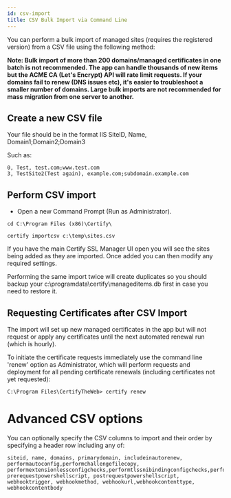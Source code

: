 ```yaml
---
id: csv-import
title: CSV Bulk Import via Command Line
---
```


You can perform a bulk import of managed sites (requires the registered version) from a CSV file using the following method:

**Note: Bulk import of more than 200 domains/managed certificates in one batch is not recommended. The app can handle thousands of new items but the ACME CA (Let's Encrypt) API will rate limit requests. If your domains fail to renew (DNS issues etc), it's easier to troubleshoot a smaller number of domains. Large bulk imports are not recommended for mass migration from one server to another.**

## Create a new CSV file

Your file should be in the format IIS SiteID, Name, Domain1;Domain2;Domain3

Such as:
```
0, Test, test.com;www.test.com
3, TestSite2(Test again), example.com;subdomain.example.com

````

## Perform CSV import
- Open a new Command Prompt (Run as Administrator).

```
cd C:\Program Files (x86)\Certify\

certify importcsv c:\temp\sites.csv
```
If you have the main Certify SSL Manager UI open you will see the sites being added as they are imported. Once added you can then modify any required settings.

Performing the same import twice will create duplicates so you should backup your c:\programdata\certify\manageditems.db first in case you need to restore it.

## Requesting Certificates after CSV Import
The import will set up new managed certificates in the app but will not request or apply any certificates until the next automated renewal run (which is hourly).

To initiate the certificate requests immediately use the command line 'renew' option as Administrator, which will perform requests and deployment for all pending certificate renewals (including certificates not yet requested):

`C:\Program Files\CertifyTheWeb> certify renew`

# Advanced CSV options
You can optionally specify the CSV columns to import and their order by specifying a header row including any of:

```CSV 
siteid, name, domains, primarydomain, includeinautorenew, performautoconfig,performchallengefilecopy, performextensionlessconfigchecks,performtlssnibindingconfigchecks,performautomatedcertbinding,enablefailurenotifications, prerequestpowershellscript, postrequestpowershellscript, webhooktrigger, webhookmethod, webhookurl,webhookcontenttype, webhookcontentbody
```